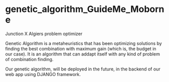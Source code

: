 # genetic_algorithm_GuideMe_Moborne
Junction X Algiers problem optimizer

Genetic Algorithm is a metaheuristics that has been optimizing solutions by finding the best combination with maximum gain (which is, the budget in our case). It is an algorithm that can addapt itself with any kind of problem of combination finding.

Our genetic algorithm, will be deployed in the future, in the backend of our web app using DJANGO framework.
